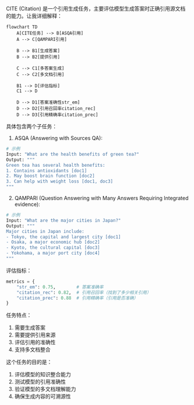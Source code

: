 

CITE (Citation) 是一个引用生成任务，主要评估模型生成答案时正确引用源文档的能力。让我详细解释：

```mermaid
flowchart TD
    A[CITE任务] --> B[ASQA引用]
    A --> C[QAMPARI引用]
    
    B --> B1[生成答案]
    B --> B2[提供引用]
    
    C --> C1[多答案生成]
    C --> C2[多文档引用]
    
    B1 --> D[评估指标]
    C1 --> D
    
    D --> D1[答案准确性str_em]
    D --> D2[引用召回率citation_rec]
    D --> D3[引用精确率citation_prec]
```

具体包含两个子任务：

1. ASQA (Answering with Sources QA):
```python
# 示例
Input: "What are the health benefits of green tea?"
Output: """
Green tea has several health benefits:
1. Contains antioxidants [doc1]
2. May boost brain function [doc2]
3. Can help with weight loss [doc1, doc3]
"""
```

2. QAMPARI (Question Answering with Many Answers Requiring Integrated evidence):
```python
# 示例
Input: "What are the major cities in Japan?"
Output: """
Major cities in Japan include:
- Tokyo, the capital and largest city [doc1]
- Osaka, a major economic hub [doc2]
- Kyoto, the cultural capital [doc3]
- Yokohama, a major port city [doc4]
"""
```

评估指标：
```python
metrics = {
    "str_em": 0.75,        # 答案准确率
    "citation_rec": 0.82,  # 引用召回率（找到了多少相关引用）
    "citation_prec": 0.88  # 引用精确率（引用是否准确）
}
```

任务特点：
1. 需要生成答案
2. 需要提供引用来源
3. 评估引用的准确性
4. 支持多文档整合

这个任务的目的是：
1. 评估模型的知识整合能力
2. 测试模型的引用准确性
3. 验证模型的多文档理解能力
4. 确保生成内容的可溯源性